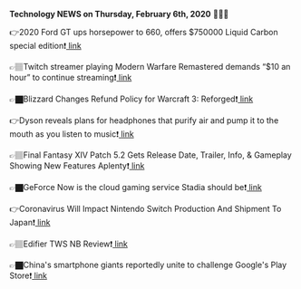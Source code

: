 <b>Technology NEWS on Thursday, February 6th, 2020</b> 📡📡📡 

👉2020 Ford GT ups horsepower to 660, offers $750000 Liquid Carbon special edition❗️<a href='https://techblock.club/?p=2675'> link</a>

👉🏽Twitch streamer playing Modern Warfare Remastered demands “$10 an hour” to continue streaming❗️<a href='https://techblock.club/?p=2677'> link</a>

👉🏿Blizzard Changes Refund Policy for Warcraft 3: Reforged❗️<a href='https://techblock.club/?p=2679'> link</a>

👉Dyson reveals plans for headphones that purify air and pump it to the mouth as you listen to music❗️<a href='https://techblock.club/?p=2681'> link</a>

👉🏽Final Fantasy XIV Patch 5.2 Gets Release Date, Trailer, Info, & Gameplay Showing New Features Aplenty❗️<a href='https://techblock.club/?p=2683'> link</a>

👉🏿GeForce Now is the cloud gaming service Stadia should be❗️<a href='https://techblock.club/?p=2685'> link</a>

👉Coronavirus Will Impact Nintendo Switch Production And Shipment To Japan❗️<a href='https://techblock.club/?p=2687'> link</a>

👉🏽Edifier TWS NB Review❗️<a href='https://techblock.club/?p=2689'> link</a>

👉🏿China's smartphone giants reportedly unite to challenge Google's Play Store❗️<a href='https://techblock.club/?p=2691'> link</a>

